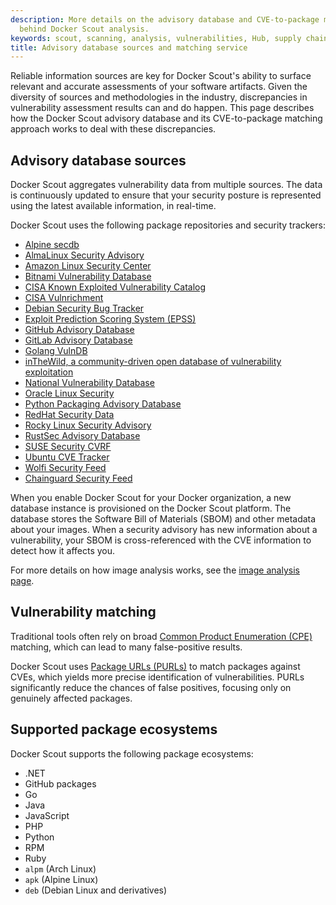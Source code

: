 ```yaml
---
description: More details on the advisory database and CVE-to-package matching service
  behind Docker Scout analysis.
keywords: scout, scanning, analysis, vulnerabilities, Hub, supply chain, security, packages, repositories, ecosystem
title: Advisory database sources and matching service
---
```


Reliable information sources are key for Docker Scout's ability to
surface relevant and accurate assessments of your software artifacts.
Given the diversity of sources and methodologies in the industry,
discrepancies in vulnerability assessment results can and do happen.
This page describes how the Docker Scout advisory database
and its CVE-to-package matching approach works to deal with these discrepancies.

## Advisory database sources

Docker Scout aggregates vulnerability data from multiple sources.
The data is continuously updated to ensure that your security posture
is represented using the latest available information, in real-time.

Docker Scout uses the following package repositories and security trackers:

- [Alpine secdb](https://secdb.alpinelinux.org/)
- [AlmaLinux Security Advisory](https://errata.almalinux.org/)
- [Amazon Linux Security Center](https://alas.aws.amazon.com/)
- [Bitnami Vulnerability Database](https://github.com/bitnami/vulndb)
- [CISA Known Exploited Vulnerability
  Catalog](https://www.cisa.gov/known-exploited-vulnerabilities-catalog)
- [CISA Vulnrichment](https://github.com/cisagov/vulnrichment)
- [Debian Security Bug Tracker](https://security-tracker.debian.org/tracker/)
- [Exploit Prediction Scoring System (EPSS)](https://api.first.org/epss/)
- [GitHub Advisory Database](https://github.com/advisories/)
- [GitLab Advisory
  Database](https://gitlab.com/gitlab-org/advisories-community/)
- [Golang VulnDB](https://github.com/golang/vulndb)
- [inTheWild, a community-driven open database of vulnerability
  exploitation](https://github.com/gmatuz/inthewilddb)
- [National Vulnerability Database](https://nvd.nist.gov/)
- [Oracle Linux Security](https://linux.oracle.com/security/)
- [Python Packaging Advisory
  Database](https://github.com/pypa/advisory-database)
- [RedHat Security Data](https://www.redhat.com/security/data/metrics/)
- [Rocky Linux Security Advisory](https://errata.rockylinux.org/)
- [RustSec Advisory Database](https://github.com/rustsec/advisory-db)
- [SUSE Security CVRF](http://ftp.suse.com/pub/projects/security/cvrf/)
- [Ubuntu CVE Tracker](https://people.canonical.com/~ubuntu-security/cve/)
- [Wolfi Security Feed](https://packages.wolfi.dev/os/security.json)
- [Chainguard Security Feed](https://packages.cgr.dev/chainguard/security.json)

When you enable Docker Scout for your Docker organization,
a new database instance is provisioned on the Docker Scout platform.
The database stores the Software Bill of Materials (SBOM) and other metadata about your images.
When a security advisory has new information about a vulnerability,
your SBOM is cross-referenced with the CVE information to detect how it affects you.

For more details on how image analysis works, see the [image analysis page](./image-analysis.md).

## Vulnerability matching

Traditional tools often rely on broad [Common Product Enumeration (CPE)](https://en.wikipedia.org/wiki/Common_Platform_Enumeration) matching,
which can lead to many false-positive results.

Docker Scout uses [Package URLs (PURLs)](https://github.com/package-url/purl-spec)
to match packages against CVEs, which yields more precise identification of vulnerabilities.
PURLs significantly reduce the chances of false positives, focusing only on genuinely affected packages.

## Supported package ecosystems

Docker Scout supports the following package ecosystems:

- .NET
- GitHub packages
- Go
- Java
- JavaScript
- PHP
- Python
- RPM
- Ruby
- `alpm` (Arch Linux)
- `apk` (Alpine Linux)
- `deb` (Debian Linux and derivatives)
